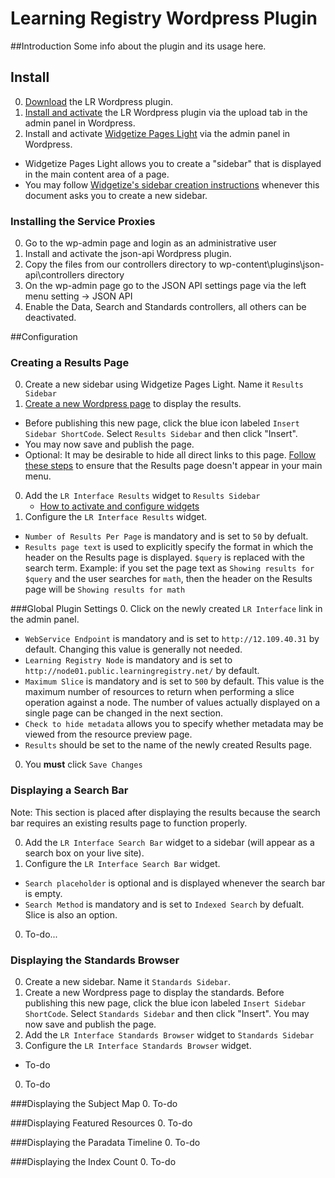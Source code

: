 Learning Registry Wordpress Plugin
===================
##Introduction
Some info about the plugin and its usage here.
## Install
0. [Download](https://github.com/mickmuzac/LR-Wordpress-Widget/archive/master.zip) the LR Wordpress plugin.
0. [Install and activate](http://codex.wordpress.org/Managing_Plugins#Installing_Plugins) the LR Wordpress plugin via the upload tab in the admin panel in Wordpress.
0. Install and activate [Widgetize Pages Light](http://wordpress.org/extend/plugins/widgetize-pages-light/) via the admin panel in Wordpress.
  * Widgetize Pages Light allows you to create a "sidebar" that is displayed in the main content area of a page.
  * You may follow [Widgetize's sidebar creation instructions](http://otwthemes.com/online-documentation-widgetize-pages-light/) whenever this document asks you to create a new sidebar.

### Installing the Service Proxies
0. Go to the wp-admin page and login as an administrative user
0. Install and activate the json-api Wordpress plugin.
0. Copy the files from our controllers directory to wp-content\plugins\json-api\controllers directory
0. On the wp-admin page go to the JSON API settings page via the left menu setting -> JSON API
0. Enable the Data, Search and Standards controllers, all others can be deactivated.

##Configuration

### Creating a Results Page
0. Create a new sidebar using Widgetize Pages Light. Name it `Results Sidebar`
0. [Create a new Wordpress page](http://codex.wordpress.org/Pages#Creating_Pages) to display the results.
  * Before publishing this new page, click the blue icon labeled `Insert Sidebar ShortCode`. Select `Results Sidebar` and then click "Insert".
  * You may now save and publish the page.
  * Optional: It may be desirable to hide all direct links to this page. [Follow these steps](http://en.support.wordpress.com/menus/) to ensure that the Results page doesn't appear in your main menu.
0. Add the `LR Interface Results` widget to `Results Sidebar`
   * [How to activate and configure widgets](http://en.support.wordpress.com/widgets/)
0. Configure the `LR Interface Results` widget.
  * `Number of Results Per Page` is mandatory and is set to `50` by defualt.
  * `Results page text` is used to explicitly specify the format in which the header on the Results page is displayed. `$query` is replaced with the search term. Example: if you set the page text as `Showing results for $query` and the user searches for `math`, then the header on the Results page will be `Showing results for math`

###Global Plugin Settings
0. Click on the newly created `LR Interface` link in the admin panel.
  * `WebService Endpoint` is mandatory and is set to `http://12.109.40.31` by default. Changing this value is generally not needed.
  * `Learning Registry Node` is mandatory and is set to `http://node01.public.learningregistry.net/` by default.
  * `Maximum Slice` is mandatory and is set to `500` by default. This value is the maximum number of resources to return when performing a slice operation against a node. The number of values actually displayed on a single page can be changed in the next section.
  * `Check to hide metadata` allows you to specify whether metadata may be viewed from the resource preview page.
  * `Results` should be set to the name of the newly created Results page.
0. You **must** click `Save Changes`


### Displaying a Search Bar
Note: This section is placed after displaying the results because the search bar requires an existing results page to function properly.

0. Add the `LR Interface Search Bar` widget to a sidebar (will appear as a search box on your live site).
0. Configure the `LR Interface Search Bar` widget.
  * `Search placeholder` is optional and is displayed whenever the search bar is empty.
  * `Search Method` is mandatory and is set to `Indexed Search` by defualt. Slice is also an option.
0. To-do...

### Displaying the Standards Browser
0. Create a new sidebar. Name it `Standards Sidebar`.
0. Create a new Wordpress page to display the standards. Before publishing this new page, click the blue icon labeled `Insert Sidebar ShortCode`. Select `Standards Sidebar` and then click "Insert". You may now save and publish the page.
0. Add the `LR Interface Standards Browser` widget to `Standards Sidebar`
0. Configure the `LR Interface Standards Browser` widget.
  * To-do
0. To-do

###Displaying the Subject Map
0. To-do

###Displaying Featured Resources
0. To-do

###Displaying the Paradata Timeline
0. To-do

###Displaying the Index Count
0. To-do



